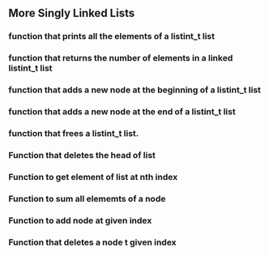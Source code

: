 ## More Singly Linked Lists
### function that prints all the elements of a listint_t list
### function that returns the number of elements in a linked listint_t list
### function that adds a new node at the beginning of a listint_t list
### function that adds a new node at the end of a listint_t list
### function that frees a listint_t list.
### Function that deletes the head of list
### Function to get element of list at nth index
### Function to sum all elememts of a node
### Function to add node at given index
### Function that deletes a node t given index
